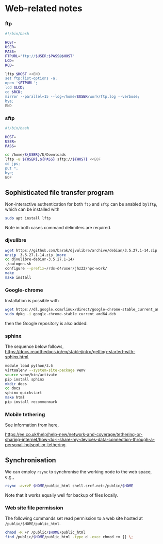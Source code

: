 # Web-related notes

### ftp

```bash
#!/bin/bash

HOST=
USER=
PASS=
FTPURL="ftp://$USER:$PASS@$HOST"
LCD=
RCD=

lftp $HOST <<END
set ftp:list-options -a;
open '$FTPURL';
lcd $LCD;
cd $RCD;
mirror --parallel=15 --log=/home/$USER/work/ftp.log --verbose;
bye;
END
```

### sftp

```bash
#!/bin/bash

HOST=
USER=
PASS=

cd /home/${USER}/U/Downloads
lftp -u ${USER},${PASS} sftp://${HOST} <<EOF
cd jps;
put *;
bye;
EOF
```

## Sophisticated file transfer program

Non-interactive authentication for both `ftp` and `sftp` can be anabled by`lftp`, which can be installed with
```bash
sudo apt install lftp
```
Note in both cases command delimiters are required.

### djvulibre

```bash
wget https://github.com/barak/djvulibre/archive/debian/3.5.27.1-14.zip
unzip  3.5.27.1-14.zip |more
cd djvulibre-debian-3.5.27.1-14/
./autogen.sh
configure --prefix=/rds-d4/user/jhz22/hpc-work/
make
make install
```

### Google-chrome

Installation is possible with
```bash
wget https://dl.google.com/linux/direct/google-chrome-stable_current_amd64.deb
sudo dpkg -i google-chrome-stable_current_amd64.deb
```
then the Google repository is also added.

### sphinx

The sequence below follows,  https://docs.readthedocs.io/en/stable/intro/getting-started-with-sphinx.html.
```bash
module load python/3.6
virtualenv --system-site-package venv
source venv/bin/activate
pip install sphinx
mkdir docs
cd docs
sphinx-quickstart
make html
pip install recommonmark
```

### Mobile tethering

See information from here,

https://ee.co.uk/help/help-new/network-and-coverage/tethering-or-sharing-internet/how-do-i-share-my-devices-data-connection-through-a-personal-hotspot-or-tethering.

## Synchronisation

We can employ `rsync` to synchronise the working node to the web space, e.g.,
```bash
rsync -avrzP $HOME/public_html shell.srcf.net:/public/$HOME
```
Note that it works equally well for backup of files locally.

### Web site file permission

The following commands set read permission to a web site hosted at `/public/$HOME/public_html`.
```bash
chmod -R +r /public/$HOME/public_html
find /public/$HOME/public_html -type d -exec chmod +x {} \;
```
